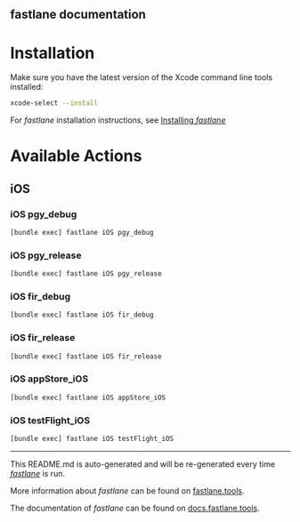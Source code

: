 fastlane documentation
----

# Installation

Make sure you have the latest version of the Xcode command line tools installed:

```sh
xcode-select --install
```

For _fastlane_ installation instructions, see [Installing _fastlane_](https://docs.fastlane.tools/#installing-fastlane)

# Available Actions

## iOS

### iOS pgy_debug

```sh
[bundle exec] fastlane iOS pgy_debug
```



### iOS pgy_release

```sh
[bundle exec] fastlane iOS pgy_release
```



### iOS fir_debug

```sh
[bundle exec] fastlane iOS fir_debug
```



### iOS fir_release

```sh
[bundle exec] fastlane iOS fir_release
```



### iOS appStore_iOS

```sh
[bundle exec] fastlane iOS appStore_iOS
```



### iOS testFlight_iOS

```sh
[bundle exec] fastlane iOS testFlight_iOS
```



----

This README.md is auto-generated and will be re-generated every time [_fastlane_](https://fastlane.tools) is run.

More information about _fastlane_ can be found on [fastlane.tools](https://fastlane.tools).

The documentation of _fastlane_ can be found on [docs.fastlane.tools](https://docs.fastlane.tools).
